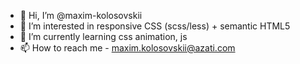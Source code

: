 - 👋 Hi, I’m @maxim-kolosovskii
- 👀 I’m interested in responsive CSS (scss/less) + semantic HTML5
- 🌱 I’m currently learning css animation, js
- 📫 How to reach me - maxim.kolosovskii@azati.com
